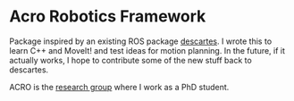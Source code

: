 # Acro Robotics Framework

Package inspired by an existing ROS package [descartes](https://github.com/ros-industrial-consortium/descartes).
I wrote this to learn C++ and MoveIt! and test ideas for motion planning.
In the future, if it actually works, I hope to contribute some of the new stuff back to descartes.

ACRO is the [research group](https://iiw.kuleuven.be/onderzoek/acro) where I work as a PhD student.